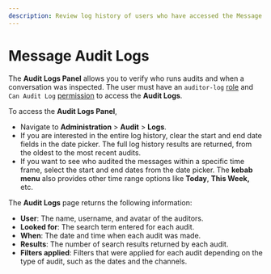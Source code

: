 ```yaml
---
description: Review log history of users who have accessed the Message Auditing Panel.
---
```


# Message Audit Logs

The **Audit Logs Panel** allows you to verify who runs audits and when a conversation was inspected. The user must have an `auditor-log` [role](../setup-and-configure/roles-in-rocket.chat.md) and `Can Audit Log` [permission](workspace-administration/permissions/) to access the **Audit Logs**.

To access the **Audit Logs Panel**,

* Navigate to **Administration** > **Audit** > **Logs**.
* If you are interested in the entire log history, clear the start and end date fields in the date picker. The full log history results are returned, from the oldest to the most recent audits.&#x20;
* If you want to see who audited the messages within a specific time frame, select the start and end dates from the date picker. The **kebab** **menu** also provides other time range options like **Today**, **This Week,** etc.

The **Audit Logs** page returns the following information:

* **User**: The name, username, and avatar of the auditors.
* **Looked for**: The search term entered for each audit.
* **When**: The date and time when each audit was made.
* **Results**: The number of search results returned by each audit.
* **Filters applied**: Filters that were applied for each audit depending on the type of audit, such as the dates and the channels.
